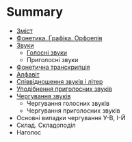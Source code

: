 # Summary

* [Зміст](README.md)
* [Фонетика. Графіка. Орфоепія](fonetika_grafka_orfoepya.md)
* [Звуки](1/zvuki.md)
   * [Голосні звуки](1/golosn_zvuki.md)
   * Приголосні звуки
* [Фонетична транскрипція](1/fonetichna_transkriptsya.md)
* [Алфавіт](1/alfavt.md)
* [Співвідношення звуків і літер](1/spvvdnoshennya_zvukv__lter.md)
* [Уподібнення приголосних звуків](1/upodbnennya_prigolosnih_zvukv.md)
* [Чергування звуків](1/cherguvannya_zvukv.md)
   * Чергування голосних звуків
   * Чергування приголосних звуків
* Основні випадки чергування У-В, І-Й
* Склад. Складоподіл
* Наголос

